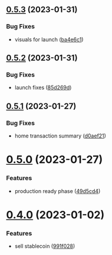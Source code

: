 ## [0.5.3](https://github.com/matt-kay/payfam-webapp/compare/v0.5.2...v0.5.3) (2023-01-31)


### Bug Fixes

* visuals for launch ([ba4e6c1](https://github.com/matt-kay/payfam-webapp/commit/ba4e6c1720295215abc8b9e58c3b4d39c55646fe))



## [0.5.2](https://github.com/matt-kay/payfam-webapp/compare/v0.5.1...v0.5.2) (2023-01-31)


### Bug Fixes

* launch fixes ([85d269d](https://github.com/matt-kay/payfam-webapp/commit/85d269da154b3528ad7c28a19ccb2da231b5b49b))



## [0.5.1](https://github.com/matt-kay/payfam-webapp/compare/v0.5.0...v0.5.1) (2023-01-27)


### Bug Fixes

* home transaction summary ([d0aef21](https://github.com/matt-kay/payfam-webapp/commit/d0aef212a1691b11acfa0976839e3917a3dc20f5))



# [0.5.0](https://github.com/matt-kay/payfam-webapp/compare/v0.4.0...v0.5.0) (2023-01-27)


### Features

* production ready phase ([49d5cd4](https://github.com/matt-kay/payfam-webapp/commit/49d5cd4e98dd4ae6779375047909c4f69236f256))



# [0.4.0](https://github.com/matt-kay/payfam-webapp/compare/v0.3.0...v0.4.0) (2023-01-02)


### Features

* sell stablecoin ([991f028](https://github.com/matt-kay/payfam-webapp/commit/991f028ece04e31ae807933704f46c4314855da7))



